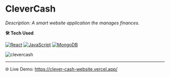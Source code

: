 # CleverCash 
*Description: A smart website application the manages finances.*

**🛠️ Tech Used**

[![React](https://img.shields.io/badge/React-20232A?style=for-the-badge&logo=react&logoColor=61DAFB)](https://reactjs.org/)
[![JavaScript](https://img.shields.io/badge/JavaScript-F7DF1E?style=for-the-badge&logo=javascript&logoColor=black)](https://developer.mozilla.org/en-US/docs/Web/JavaScript)
[![MongoDB](https://img.shields.io/badge/MongoDB-4EA94B?style=for-the-badge&logo=mongodb&logoColor=white)](https://www.mongodb.com/)

![clevercash](https://github.com/user-attachments/assets/7bd7b1b1-1ef7-465d-81e4-80abf65d56e2)

---
🌐 Live Demo: https://clever-cash-website.vercel.app/
